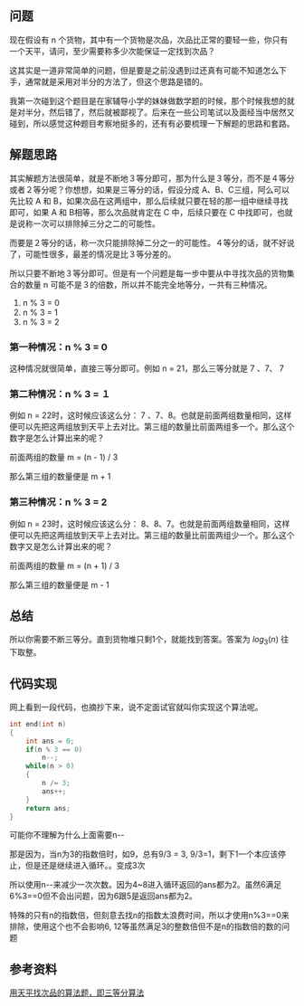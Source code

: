## 问题

现在假设有 n 个货物，其中有一个货物是次品，次品比正常的要轻一些，你只有一个天平，请问，至少需要称多少次能保证一定找到次品？

这其实是一道非常简单的问题，但是要是之前没遇到过还真有可能不知道怎么下手，通常就是采用对半分的方法了，但这个思路是错的。

我第一次碰到这个题目是在家辅导小学的妹妹做数学题的时候，那个时候我想的就是对半分，然后错了，然后就被鄙视了。后来在一些公司笔试以及面经当中居然又碰到，所以感觉这种题目考察地挺多的，还有有必要梳理一下解题的思路和套路。

## 解题思路

其实解题方法很简单，就是不断地３等分即可，那为什么是３等分，而不是４等分或者２等分呢？你想想，如果是三等分的话，假设分成 A、B、C三组，阿么可以先比较 A 和 B，如果次品在这两组中，那么后续就只要在轻的那一组中继续寻找即可，如果 A 和 B相等，那么次品就肯定在 C 中，后续只要在 C 中找即可，也就是说称一次可以排除掉三分之二的可能性。

而要是２等分的话，称一次只能排除掉二分之一的可能性。４等分的话，就不好说了，可能性很多，最差的情况是比３等分差的。

所以只要不断地３等分即可。但是有一个问题是每一步中要从中寻找次品的货物集合的数量 n 可能不是３的倍数，所以并不能完全地等分，一共有三种情况。

1.  n % 3 = 0
2.  n % 3 = 1
3.  n % 3 = 2

### 第一种情况：n % 3 = 0

这种情况就很简单，直接三等分即可。例如 n = 21，那么三等分就是 7 、7、 7

### 第二种情况：n % 3 = １

例如 n = 22时，这时候应该这么分： 7 、7、8。也就是前面两组数量相同，这样便可以先把这两组放到天平上去对比。第三组的数量比前面两组多一个。那么这个数字是怎么计算出来的呢？

前面两组的数量 m = (n - 1) / 3

那么第三组的数量便是 m + 1

### 第三种情况：n % 3 = 2

例如 n = 23时，这时候应该这么分： 8、8、7。也就是前面两组数量相同，这样便可以先把这两组放到天平上去对比。第三组的数量比前面两组少一个。那么这个数字又是怎么计算出来的呢？

前面两组的数量 m = (n + 1) / 3

那么第三组的数量便是 m - 1

## 总结

所以你需要不断三等分。直到货物堆只剩1个，就能找到答案。答案为 $log_3(n)$ 往下取整。

## 代码实现

网上看到一段代码，也摘抄下来，说不定面试官就叫你实现这个算法呢。

```c++
int end(int n)
{
	int ans = 0;
	if(n % 3 == 0)
		n--;
	while(n > 0)
	{
		n /= 3;
		ans++;
	}
	return ans;
}
```

可能你不理解为什么上面需要n--

那是因为，当n为3的指数倍时，如9，总有9/3 = 3, 9/3=1，剩下1一个本应该停止，但是还是继续进入循环。。变成3次

所以使用n--来减少一次次数。因为4~8进入循环返回的ans都为2。虽然6满足6%3==0但不会出问题，因为6跟5是返回ans都为2。

特殊的只有n的指数倍，但刻意去找n的指数太浪费时间，所以才使用n%3==0来排除，使用这个也不会影响6, 12等虽然满足3的整数倍但不是n的指数倍的数的问题

## 参考资料

[用天平找次品的算法题，即三等分算法](https://blog.csdn.net/ljt735029684/article/details/80650771?utm_medium=distribute.pc_relevant_t0.none-task-blog-BlogCommendFromMachineLearnPai2-1.nonecase&depth_1-utm_source=distribute.pc_relevant_t0.none-task-blog-BlogCommendFromMachineLearnPai2-1.nonecase)